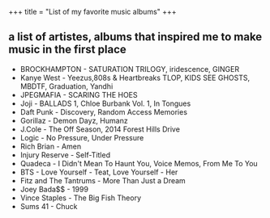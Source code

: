 +++
title = "List of my favorite music albums"
+++
<h2>a list of artistes, albums that inspired me to make music in the first place</h2>
<ul>
<li>BROCKHAMPTON - SATURATION TRILOGY, iridescence, GINGER</li>
<li>Kanye West - Yeezus,808s & Heartbreaks TLOP, KIDS SEE GHOSTS, MBDTF, Graduation, Yandhi</li>
<li>JPEGMAFIA - SCARING THE HOES</li>
<li>Joji - BALLADS 1, Chloe Burbank Vol. 1, In Tongues</li>
<li>Daft Punk - Discovery, Random Access Memories</li>
<li>Gorillaz - Demon Dayz, Humanz</li>
<li>J.Cole - The Off Season, 2014 Forest Hills Drive</li>
<li>Logic - No Pressure, Under Pressure</li>
<li>Rich Brian - Amen</li>
<li>Injury Reserve - Self-Titled</li>
<li>Quadeca - I Didn't Mean To Haunt You, Voice Memos, From Me To You</li>
<li>BTS - Love Yourself - Teat, Love Yourself - Her</li>
<li>Fitz and The Tantrums - More Than Just a Dream</li>
<li>Joey Bada$$ - 1999</li>
<li>Vince Staples - The Big Fish Theory</li>
<li>Sums 41 - Chuck</li>
</ul>

